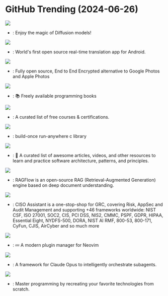 # GitHub Trending (2024-06-26)

![](https://img.shields.io/badge/Python-New%201-green?style=flat-square&logo=appveyor)
- [](https://github.comundefined): Enjoy the magic of Diffusion models!

![](https://img.shields.io/badge/C%2B%2B-New%20587-green?style=flat-square&logo=appveyor)
- [](https://github.comundefined): World's first open source real-time translation app for Android.

![](https://img.shields.io/badge/Dart-New%20254-green?style=flat-square&logo=appveyor)
- [](https://github.comundefined): Fully open source, End to End Encrypted alternative to Google Photos and Apple Photos

![](https://img.shields.io/badge/none-New%20248-green?style=flat-square&logo=appveyor)
- [](https://github.comundefined): 📚 Freely available programming books

![](https://img.shields.io/badge/none-New%2032-green?style=flat-square&logo=appveyor)
- [](https://github.comundefined): A curated list of free courses & certifications.

![](https://img.shields.io/badge/C-New%20868-green?style=flat-square&logo=appveyor)
- [](https://github.comundefined): build-once run-anywhere c library

![](https://img.shields.io/badge/none-New%20562-green?style=flat-square&logo=appveyor)
- [](https://github.comundefined): 🚀 A curated list of awesome articles, videos, and other resources to learn and practice software architecture, patterns, and principles.

![](https://img.shields.io/badge/Python-New%20124-green?style=flat-square&logo=appveyor)
- [](https://github.comundefined): RAGFlow is an open-source RAG (Retrieval-Augmented Generation) engine based on deep document understanding.

![](https://img.shields.io/badge/Python-New%20165-green?style=flat-square&logo=appveyor)
- [](https://github.comundefined): CISO Assistant is a one-stop-shop for GRC, covering Risk, AppSec and Audit Management and supporting +46 frameworks worldwide: NIST CSF, ISO 27001, SOC2, CIS, PCI DSS, NIS2, CMMC, PSPF, GDPR, HIPAA, Essential Eight, NYDFS-500, DORA, NIST AI RMF, 800-53, 800-171, CyFun, CJIS, AirCyber and so much more

![](https://img.shields.io/badge/Lua-New%2058-green?style=flat-square&logo=appveyor)
- [](https://github.comundefined): 💤 A modern plugin manager for Neovim

![](https://img.shields.io/badge/Python-New%20309-green?style=flat-square&logo=appveyor)
- [](https://github.comundefined): A framework for Claude Opus to intelligently orchestrate subagents.

![](https://img.shields.io/badge/none-New%20518-green?style=flat-square&logo=appveyor)
- [](https://github.comundefined): Master programming by recreating your favorite technologies from scratch.

